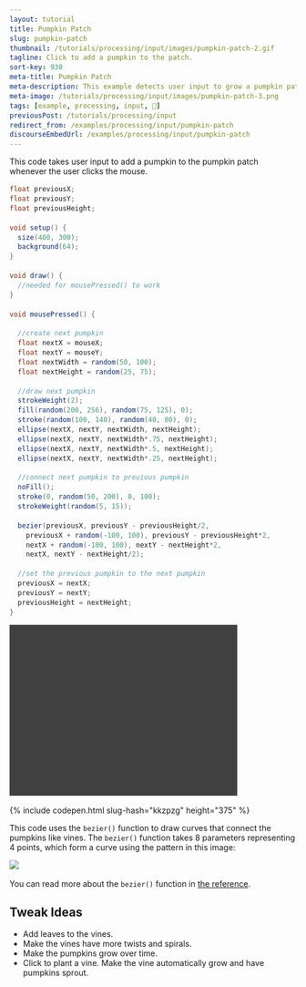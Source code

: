 ```yaml
---
layout: tutorial
title: Pumpkin Patch
slug: pumpkin-patch
thumbnail: /tutorials/processing/input/images/pumpkin-patch-2.gif
tagline: Click to add a pumpkin to the patch.
sort-key: 930
meta-title: Pumpkin Patch
meta-description: This example detects user input to grow a pumpkin patch! 🎃
meta-image: /tutorials/processing/input/images/pumpkin-patch-3.png
tags: [example, processing, input, 🎃]
previousPost: /tutorials/processing/input
redirect_from: /examples/processing/input/pumpkin-patch
discourseEmbedUrl: /examples/processing/input/pumpkin-patch
---
```


This code takes user input to add a pumpkin to the pumpkin patch whenever the user clicks the mouse.

```java
float previousX;
float previousY;
float previousHeight;

void setup() {
  size(400, 300);
  background(64);
}

void draw() {
  //needed for mousePressed() to work
}

void mousePressed() {

  //create next pumpkin
  float nextX = mouseX;
  float nextY = mouseY;
  float nextWidth = random(50, 100);
  float nextHeight = random(25, 75);

  //draw next pumpkin
  strokeWeight(2);
  fill(random(200, 256), random(75, 125), 0);
  stroke(random(100, 140), random(40, 80), 0);
  ellipse(nextX, nextY, nextWidth, nextHeight);
  ellipse(nextX, nextY, nextWidth*.75, nextHeight);
  ellipse(nextX, nextY, nextWidth*.5, nextHeight);
  ellipse(nextX, nextY, nextWidth*.25, nextHeight);

  //connect next pumpkin to previous pumpkin
  noFill();
  stroke(0, random(50, 200), 0, 100);
  strokeWeight(random(5, 15));

  bezier(previousX, previousY - previousHeight/2,
    previousX + random(-100, 100), previousY - previousHeight*2,
    nextX + random(-100, 100), nextY - nextHeight*2,
    nextX, nextY - nextHeight/2);

  //set the previous pumpkin to the next pumpkin
  previousX = nextX;
  previousY = nextY;
  previousHeight = nextHeight;
}
```

![pumpkin patch](/tutorials/processing/input/images/pumpkin-patch-1.gif)

{% include codepen.html slug-hash="kkzpzg" height="375" %}

This code uses the `bezier()` function to draw curves that connect the pumpkins like vines. The `bezier()` function takes 8 parameters representing 4 points, which form a curve using the pattern in this image:

<img src="https://upload.wikimedia.org/wikipedia/commons/thumb/d/d0/Bezier_curve.svg/800px-Bezier_curve.svg.png" style="width:200px" />

You can read more about the `bezier()` function in [the reference](https://processing.org/reference/bezier_.html).

## Tweak Ideas

- Add leaves to the vines.
- Make the vines have more twists and spirals.
- Make the pumpkins grow over time.
- Click to plant a vine. Make the vine automatically grow and have pumpkins sprout.
